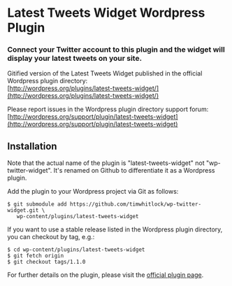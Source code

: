 # Latest Tweets Widget Wordpress Plugin

### Connect your Twitter account to this plugin and the widget will display your latest tweets on your site.

Gitified version of the Latest Tweets Widget published in the official Wordpress plugin directory:  
[http://wordpress.org/plugins/latest-tweets-widget/](http://wordpress.org/plugins/latest-tweets-widget/)

Please report issues in the Wordpress plugin directory support forum:  
[http://wordpress.org/support/plugin/latest-tweets-widget](http://wordpress.org/support/plugin/latest-tweets-widget)

## Installation

Note that the actual name of the plugin is "latest-tweets-widget" not "wp-twitter-widget". It's renamed on Github to differentiate it as a Wordpress plugin. 

Add the plugin to your Wordpress project via Git as follows:

    $ git submodule add https://github.com/timwhitlock/wp-twitter-widget.git \
       wp-content/plugins/latest-tweets-widget
    
If you want to use a stable release listed in the Wordpress plugin directory, you can checkout by tag, e.g.:

    $ cd wp-content/plugins/latest-tweets-widget 
    $ git fetch origin
    $ git checkout tags/1.1.0

For further details on the plugin, please visit the [official plugin page](http://wordpress.org/plugins/latest-tweets-widget/).